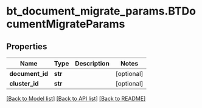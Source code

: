 # bt_document_migrate_params.BTDocumentMigrateParams

## Properties
Name | Type | Description | Notes
------------ | ------------- | ------------- | -------------
**document_id** | **str** |  | [optional] 
**cluster_id** | **str** |  | [optional] 

[[Back to Model list]](../README.md#documentation-for-models) [[Back to API list]](../README.md#documentation-for-api-endpoints) [[Back to README]](../README.md)


